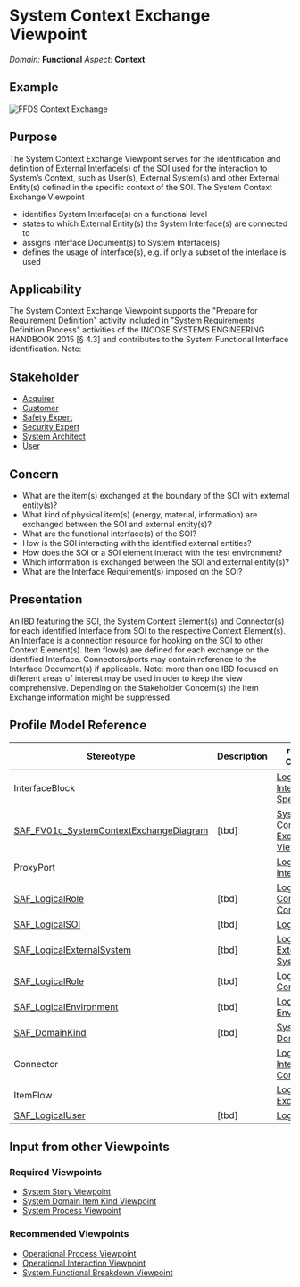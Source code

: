 # System Context Exchange Viewpoint
*Domain:* **Functional** *Aspect:* **Context**
## Example
![FFDS Context Exchange](../diagrams/FFDS-Context-Exchange.svg)
## Purpose
The System Context Exchange Viewpoint serves for the identification and definition of External Interface(s) of the SOI used for the interaction to System’s Context, such as User(s), External System(s) and other External Entity(s) defined in the specific context of the SOI. The System Context Exchange Viewpoint
* identifies System Interface(s) on a functional level
* states to which External Entity(s) the System Interface(s) are connected to
* assigns Interface Document(s) to System Interface(s)
* defines the usage of interface(s), e.g. if only a subset of the interlace is used
## Applicability
The System Context Exchange Viewpoint supports the "Prepare for Requirement Definition" activity included in "System Requirements Definition Process" activities of the INCOSE SYSTEMS ENGINEERING HANDBOOK 2015 [§ 4.3] and contributes to the System Functional Interface identification.
Note:
## Stakeholder
* [Acquirer](../stakeholders.md#Acquirer)
* [Customer](../stakeholders.md#Customer)
* [Safety Expert](../stakeholders.md#Safety-Expert)
* [Security Expert](../stakeholders.md#Security-Expert)
* [System Architect](../stakeholders.md#System-Architect)
* [User](../stakeholders.md#User)
## Concern
* What are the item(s) exchanged at the boundary of the SOI with external entity(s)?
* What kind of physical item(s) (energy, material, information) are exchanged between the SOI and external entity(s)?
* What are the functional interface(s) of the SOI?
* How is the SOI interacting with the identified external entities?
* How does the SOI or a SOI element interact with the test environment?
* Which information is exchanged between the SOI and external entity(s)?
* What are the Interface Requirement(s) imposed on the SOI?
## Presentation
An IBD featuring the SOI, the System Context Element(s) and Connector(s) for each identified Interface from SOI to the respective Context Element(s). An Interface is a connection resource for hooking on the SOI to other Context Element(s). Item flow(s) are defined for each exchange on the identified Interface. Connectors/ports may contain reference to the Interface Document(s) if applicable.
Note: more than one IBD focused on different areas of interest may be used in oder to keep the view comprehensive. Depending on the Stakeholder Concern(s) the Item Exchange information might be suppressed.

## Profile Model Reference
|Stereotype | Description|realized Concept
|---|---|---|
|InterfaceBlock||[Logical Interface Specification](concepts.md#Logical-Interface-Specification)|
|[SAF_FV01c_SystemContextExchangeDiagram](stereotypes.md#SAF_FV01c_SystemContextExchangeDiagram)|[tbd]|[System Context Exchange Viewpoint](concepts.md#System-Context-Exchange-Viewpoint)|
|ProxyPort||[Logical Interface](concepts.md#Logical-Interface)|
|[SAF_LogicalRole](stereotypes.md#SAF_LogicalRole)|[tbd]|[Logical Context Constituent](concepts.md#Logical-Context-Constituent)|
|[SAF_LogicalSOI](stereotypes.md#SAF_LogicalSOI)|[tbd]|[Logical SOI](concepts.md#Logical-SOI)|
|[SAF_LogicalExternalSystem](stereotypes.md#SAF_LogicalExternalSystem)|[tbd]|[Logical External System](concepts.md#Logical-External-System)|
|[SAF_LogicalRole](stereotypes.md#SAF_LogicalRole)|[tbd]|[Logical SOI Constituent](concepts.md#Logical-SOI-Constituent)|
|[SAF_LogicalEnvironment](stereotypes.md#SAF_LogicalEnvironment)|[tbd]|[Logical Environment](concepts.md#Logical-Environment)|
|[SAF_DomainKind](stereotypes.md#SAF_DomainKind)|[tbd]|[System Domain Kind](concepts.md#System-Domain-Kind)|
|Connector||[Logical Interface Connection](concepts.md#Logical-Interface-Connection)|
|ItemFlow||[Logical Item Exchange](concepts.md#Logical-Item-Exchange)|
|[SAF_LogicalUser](stereotypes.md#SAF_LogicalUser)|[tbd]|[Logical User](concepts.md#Logical-User)|
## Input from other Viewpoints
### Required Viewpoints
* [System Story Viewpoint](System-Story-Viewpoint.md)
* [System Domain Item Kind Viewpoint](System-Domain-Item-Kind-Viewpoint.md)
* [System Process Viewpoint](System-Process-Viewpoint.md)
### Recommended Viewpoints
* [Operational Process Viewpoint](Operational-Process-Viewpoint.md)
* [Operational Interaction Viewpoint](Operational-Interaction-Viewpoint.md)
* [System Functional Breakdown Viewpoint](System-Functional-Breakdown-Viewpoint.md)
